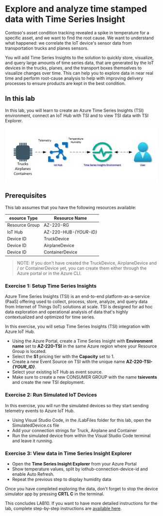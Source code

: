 # Explore and analyze time stamped data with Time Series Insight
Contoso's asset condition tracking revealed a spike in temperature for a specific asset, and we want to find the root cause. We want to understand what happened: we correlate the IoT device's sensor data from transportation trucks and planes sensors.

You will add Time Series Insights to the solution to quickly store, visualize, and query large amounts of time series data, that are generated by the IoT devices in the trucks, planes, and the transport boxes themselves to visualize changes over time. This can help you to explore data in near real time and perform root-cause analysis to help with improving delivery processes to ensure products are kept in the best condition.

## In this lab
In this lab, you will learn to create an Azure Time Series Insights (TSI) environment, connect an IoT Hub with TSI and to view TSI data with TSI Explorer.

![ScreenShot](../Images/10-Architecture.jpg)

## Prerequisites
This lab assumes that you have the following resources available:

esource Type | Resource Name
--------------|--------------
Resource Group | AZ-220-RG
IoT Hub | AZ-220-HUB-*{YOUR-ID}*
Device ID | TruckDevice
Device ID | AirplaneDevice
Device ID | ContainerDevice

> NOTE: If you don't have created the TruckDevice, AirplaneDevice and / or ContainerDevice yet, you can create them either through the Azure portal or in the Azure CLI.

### **Exercise 1: Setup Time Series Insights**
Azure Time Series Insights (TSI) is an end-to-end platform-as-a-service (PaaS) offering used to collect, process, store, analyze, and query data from Internet of Things (IoT) solutions at scale. TSI is designed for ad hoc data exploration and operational analysis of data that's highly contextualized and optimized for time series.

In this exercise, you will setup Time Series Insights (TSI) integration with Azure IoT Hub.

- Using the Azure Portal, create a Time Series Insight with **Environment name** set to **AZ-220-TSI** in the same Azure region where your Resource Group is located.
- Select the **S1** pricing tier with the **Capacity** set to 1.
- Create a new Event Source on TSI with the unique name **AZ-220-TSI-_{YOUR_ID}_**.
- Select your existing IoT Hub as event source.
- Make sure to create a new CONSUMER GROUP with the name **tsievents** and create the new TSI deployment.

### **Exercise 2: Run Simulated IoT Devices**
In this exercise, you will run the simulated devices so they start sending telemetry events to Azure IoT Hub.

- Using Visual Studio Code, in the /LabFiles folder for this lab, open the SimulatedDevice.cs file
- Add your connection strings for Truck, Airplane and Container
- Run the simulated device from within the Visual Studio Code terminal and leave it running.

### **Exercise 3: View data in Time Series Insight Explorer**
- Open the **Time Series Insight Explorer** from your Azure Portal
- Show temperature values, split by iothub-connection-device-id and enable Auto Refresh.
- Repeat the previous step to display humidity data

Once you have completed exploring the data, don't forget to stop the device simulator app by pressing **CRTL C** in the terminal.

This concludes LAB10. If you want to have more detailed instructions for the lab, complete step-by-step instructions are [available here](https://github.com/IoTForDevices/AZ-220-Microsoft-Azure-IoT-Developer/blob/master/Instructions/Labs/LAB_AK_10-analyze-time-stamped-data-with-time-series-insights.md).
